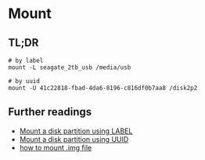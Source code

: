 # Mount

## TL;DR

```shell
# by label
mount -L seagate_2tb_usb /media/usb

# by uuid
mount -U 41c22818-fbad-4da6-8196-c816df0b7aa8 /disk2p2
```

## Further readings

- [Mount a disk partition using LABEL]
- [Mount a disk partition using UUID]
- [how to mount .img file]

[how to mount .img file]: https://www.linuxquestions.org/questions/linux-general-1/how-to-mount-img-file-882386/#post4366162
[mount a disk partition using label]: https://www.cyberciti.biz/faq/rhel-centos-debian-fedora-mount-partition-label/
[mount a disk partition using uuid]: https://www.cyberciti.biz/faq/linux-finding-using-uuids-to-update-fstab/
